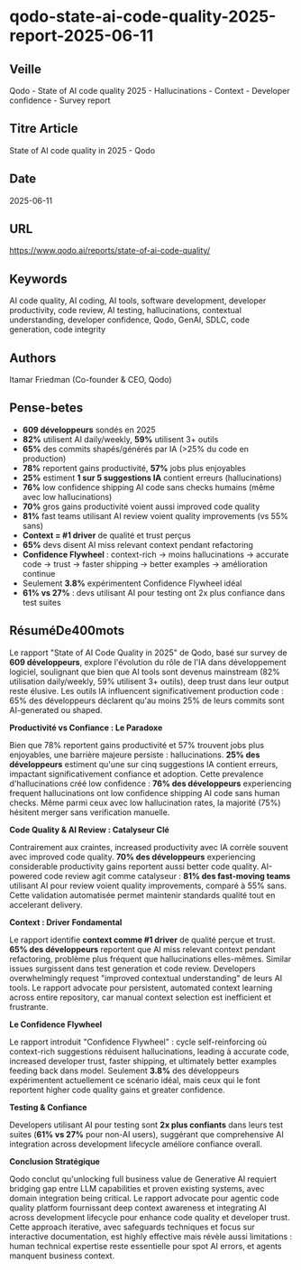 # qodo-state-ai-code-quality-2025-report-2025-06-11

## Veille
Qodo - State of AI code quality 2025 - Hallucinations - Context - Developer confidence - Survey report

## Titre Article
State of AI code quality in 2025 - Qodo

## Date
2025-06-11

## URL
https://www.qodo.ai/reports/state-of-ai-code-quality/

## Keywords
AI code quality, AI coding, AI tools, software development, developer productivity, code review, AI testing, hallucinations, contextual understanding, developer confidence, Qodo, GenAI, SDLC, code generation, code integrity

## Authors
Itamar Friedman (Co-founder & CEO, Qodo)

## Pense-betes
- **609 développeurs** sondés en 2025
- **82%** utilisent AI daily/weekly, **59%** utilisent 3+ outils
- **65%** des commits shapés/générés par IA (>25% du code en production)
- **78%** reportent gains productivité, **57%** jobs plus enjoyables
- **25%** estiment **1 sur 5 suggestions IA** contient erreurs (hallucinations)
- **76%** low confidence shipping AI code sans checks humains (même avec low hallucinations)
- **70%** gros gains productivité voient aussi improved code quality
- **81%** fast teams utilisant AI review voient quality improvements (vs 55% sans)
- **Context = #1 driver** de qualité et trust perçus
- **65%** devs disent AI miss relevant context pendant refactoring
- **Confidence Flywheel** : context-rich → moins hallucinations → accurate code → trust → faster shipping → better examples → amélioration continue
- Seulement **3.8%** expérimentent Confidence Flywheel idéal
- **61% vs 27%** : devs utilisant AI pour testing ont 2x plus confiance dans test suites

## RésuméDe400mots

Le rapport "State of AI Code Quality in 2025" de Qodo, basé sur survey de **609 développeurs**, explore l'évolution du rôle de l'IA dans développement logiciel, soulignant que bien que AI tools sont devenus mainstream (82% utilisation daily/weekly, 59% utilisent 3+ outils), deep trust dans leur output reste élusive. Les outils IA influencent significativement production code : 65% des développeurs déclarent qu'au moins 25% de leurs commits sont AI-generated ou shaped.

**Productivité vs Confiance : Le Paradoxe**

Bien que 78% reportent gains productivité et 57% trouvent jobs plus enjoyables, une barrière majeure persiste : hallucinations. **25% des développeurs** estiment qu'une sur cinq suggestions IA contient erreurs, impactant significativement confiance et adoption. Cette prevalence d'hallucinations créé low confidence : **76% des développeurs** experiencing frequent hallucinations ont low confidence shipping AI code sans human checks. Même parmi ceux avec low hallucination rates, la majorité (75%) hésitent merger sans verification manuelle.

**Code Quality & AI Review : Catalyseur Clé**

Contrairement aux craintes, increased productivity avec IA corrèle souvent avec improved code quality. **70% des développeurs** experiencing considerable productivity gains reportent aussi better code quality. AI-powered code review agit comme catalyseur : **81% des fast-moving teams** utilisant AI pour review voient quality improvements, comparé à 55% sans. Cette validation automatisée permet maintenir standards qualité tout en accelerant delivery.

**Context : Driver Fondamental**

Le rapport identifie **context comme #1 driver** de qualité perçue et trust. **65% des développeurs** reportent que AI miss relevant context pendant refactoring, problème plus fréquent que hallucinations elles-mêmes. Similar issues surgissent dans test generation et code review. Developers overwhelmingly request "improved contextual understanding" de leurs AI tools. Le rapport advocate pour persistent, automated context learning across entire repository, car manual context selection est inefficient et frustrante.

**Le Confidence Flywheel**

Le rapport introduit "Confidence Flywheel" : cycle self-reinforcing où context-rich suggestions réduisent hallucinations, leading à accurate code, increased developer trust, faster shipping, et ultimately better examples feeding back dans model. Seulement **3.8%** des développeurs expérimentent actuellement ce scénario idéal, mais ceux qui le font reportent higher code quality gains et greater confidence.

**Testing & Confiance**

Developers utilisant AI pour testing sont **2x plus confiants** dans leurs test suites (**61% vs 27%** pour non-AI users), suggérant que comprehensive AI integration across development lifecycle améliore confiance overall.

**Conclusion Stratégique**

Qodo conclut qu'unlocking full business value de Generative AI requiert bridging gap entre LLM capabilities et proven existing systems, avec domain integration being critical. Le rapport advocate pour agentic code quality platform fournissant deep context awareness et integrating AI across development lifecycle pour enhance code quality et developer trust. Cette approach iterative, avec safeguards techniques et focus sur interactive documentation, est highly effective mais révèle aussi limitations : human technical expertise reste essentielle pour spot AI errors, et agents manquent business context.

